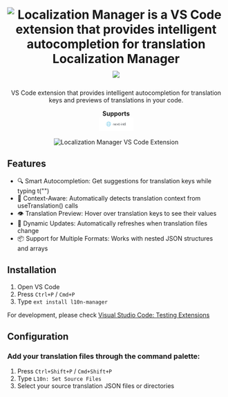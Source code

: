 <h1 align="center">
<img src="https://danishshakeel.me/wp-content/uploads/2024/12/512x512.png" alt="Localization Manager is a VS Code extension that provides intelligent autocompletion for translation" height="64" width="64">
<br>
Localization Manager
<br>
<img src="https://github.com/danish17/localization-manager-vscode/actions/workflows/ci.yml/badge.svg?branch=main">
</h1>

<p align="center">
VS Code extension that provides intelligent autocompletion for translation keys and previews of translations in your code.
</p>

<p align="center">
<strong>Supports</strong>
<br>
<img src="https://github.com/amannn/next-intl/raw/main/media/logo.png" height="32">
</p>

<p align="center">
<img src="https://github.com/user-attachments/assets/d1040fe8-5ed6-43bc-84e5-a506593f6135" alt="Localization Manager VS Code Extension" />
</p>

## Features
- 🔍 Smart Autocompletion: Get suggestions for translation keys while typing t("")
- 🧠 Context-Aware: Automatically detects translation context from useTranslation() calls
- 👁️ Translation Preview: Hover over translation keys to see their values
- 🔄 Dynamic Updates: Automatically refreshes when translation files change
- 📦 Support for Multiple Formats: Works with nested JSON structures and arrays

## Installation

1. Open VS Code
2. Press `Ctrl+P` / `Cmd+P`
3. Type `ext install l10n-manager`

For development, please check [Visual Studio Code: Testing Extensions](https://code.visualstudio.com/api/working-with-extensions/testing-extension)

## Configuration
### Add your translation files through the command palette:

1. Press `Ctrl+Shift+P` / `Cmd+Shift+P`
2. Type `L10n: Set Source Files`
3. Select your source translation JSON files or directories

